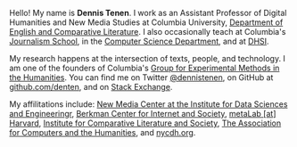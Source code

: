 Hello! My name is <b>Dennis Tenen</b>. I work as an Assistant Professor of
Digital Humanities and New Media Studies at Columbia University, <a
href="http://english.columbia.edu/people/profile/453">Department of English and
Comparative Literature</a>. I also occasionally teach at Columbia's <a
href="http://www.journalism.columbia.edu/page/1058-the-lede-program-an-introduction-to-data-practices/906">Journalism
School</a>, in the <a
href="https://github.com/denten-courses/computing-context">Computer Science
Department</a>, and at <a href="http://www.dhsi.org/courses.php">DHSI</a>.

<p></p> <p>My research happens at the intersection of texts, people, and
technology. I am one of the founders of Columbia's <a
href="http://xpmethod.plaintext.in/strains.html">Group for Experimental Methods
in the Humanities</a>. You can find me on Twitter <a
href="https://twitter.com/dennistenen">@dennistenen</a>, on GitHub at <a
href="https://github.com/denten">github.com/denten</a>, and on <a
href="http://stackexchange.com/users/2026874/denten?tab=accounts">Stack
Exchange</a>.</p>

<p>My affilitations include: <a href="http://idse.columbia.edu/">New Media
Center at the Institute for Data Sciences and Engineeringr</a>, <a
href="http://cyber.law.harvard.edu/">Berkman Center for Internet and
Society</a>, <a href="http://metalab.harvard.edu/">metaLab [at] Harvard</a>, <a
href="http://icls.columbia.edu/">Institute for Comparative Literature and
Society</a>, <a href="http://ach.org/">The Association for Computers and the
Humanities</a>, and <a href="http://nycdh.org/">nycdh.org</a>.

